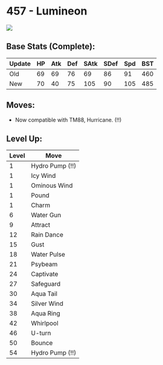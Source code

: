 # 457 - Lumineon
![][457]

## Base Stats (Complete):

Update | HP | Atk | Def | SAtk | SDef | Spd | BST
---    | ---| --- | --- | ---  | ---  | --- | ---
Old    | 69 |  69 |  76 |  69  |  86  |  91  |  460
New    | 70 |  40 |  75 |  105  |  90  |  105  |  485

## Moves:

 - Now compatible with TM88, Hurricane. (!!)

## Level Up:

Level | Move
---   | ---
  1   | Hydro Pump (!!)
  1   | Icy Wind
  1   | Ominous Wind
  1   | Pound
  1   | Charm
  6   | Water Gun
  9   | Attract
 12   | Rain Dance
 15   | Gust
 18   | Water Pulse
 21   | Psybeam
 24   | Captivate
 27   | Safeguard
 30   | Aqua Tail
 34   | Silver Wind
 38   | Aqua Ring
 42   | Whirlpool
 46   | U-turn
 50   | Bounce
 54   | Hydro Pump (!!)



[457]: /img/pokemon/457.png
